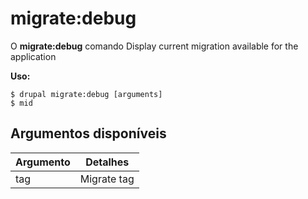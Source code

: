 # migrate:debug
O **migrate:debug** comando Display current migration available for the application

**Uso:**
```
$ drupal migrate:debug [arguments] 
$ mid  
```

## Argumentos disponíveis
Argumento | Detalhes
---------|-------------
tag | Migrate tag
